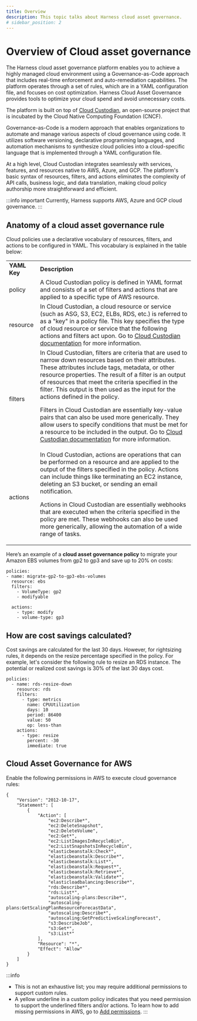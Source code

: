 ```yaml
---
title: Overview
description: This topic talks about Harness cloud asset governance.
# sidebar_position: 2
---
```


# Overview of Cloud asset governance 

The Harness cloud asset governance platform enables you to achieve a highly managed cloud environment using a Governance-as-Code approach that includes real-time enforcement and auto-remediation capabilities. The platform operates through a set of rules, which are in a YAML configuration file, and focuses on cost optimization. Harness Cloud Asset Governance provides tools to optimize your cloud spend and avoid unnecessary costs.

The platform is built on top of [Cloud Custodian](https://cloudcustodian.io/), an open-source project that is incubated by the Cloud Native Computing Foundation (CNCF).

Governance-as-Code is a modern approach that enables organizations to automate and manage various aspects of cloud governance using code. It utilizes software versioning, declarative programming languages, and automation mechanisms to synthesize cloud policies into a cloud-specific language that is implemented through a YAML configuration file. 

At a high level, Cloud Custodian integrates seamlessly with services, features, and resources native to AWS, Azure, and GCP. The platform's basic syntax of resources, filters, and actions eliminates the complexity of API calls, business logic, and data translation, making cloud policy authorship more straightforward and efficient.


:::info important
Currently, Harness supports AWS, Azure and GCP cloud governance.
:::

## Anatomy of a cloud asset governance rule

Cloud policies use a declarative vocabulary of resources, filters, and actions to be configured in YAML. This vocabulary is explained in the table below:

<table>
  <tr>
   <td>
    <strong>YAML Key</strong>
   </td>
   <td>
    <strong>Description</strong>
   </td>
  </tr>
  <tr>
   <td>policy</td>
   <td>A Cloud Custodian policy is defined in YAML format and consists of a set of filters and actions that are applied to a specific type of AWS resource.   </td>
  </tr>
  <tr>
   <td>resource   </td>
    <td>In Cloud Custodian, a cloud resource or service (such as ASG, S3, EC2, ELBs, RDS, etc.) is referred to as a "key" in a policy file. This key specifies the type of cloud resource or service that the following actions and filters act upon. Go to <a href="https://cloudcustodian.io/docs/filters.html">Cloud Custodian documentation</a> for more information.    </td>
  </tr>
  <tr>
   <td>filters   </td>
   <td>In Cloud Custodian, filters are criteria that are used to narrow down resources based on their attributes. These attributes include tags, metadata, or other resource properties. The result of a filter is an output of resources that meet the criteria specified in the filter. This output is then used as the input for the actions defined in the policy.<p>Filters in Cloud Custodian are essentially key-value pairs that can also be used more generically. They allow users to specify conditions that must be met for a resource to be included in the output. Go to <a href="https://cloudcustodian.io/docs/filters.html"> Cloud Custodian documentation</a> for more information.</p>   </td>
  </tr>
  <tr>
   <td>actions   </td>
   <td>In Cloud Custodian, actions are operations that can be performed on a resource and are applied to the output of the filters specified in the policy. Actions can include things like terminating an EC2 instance, deleting an S3 bucket, or sending an email notification.<p>Actions in Cloud Custodian are essentially webhooks that are executed when the criteria specified in the policy are met. These webhooks can also be used more generically, allowing the automation of a wide range of tasks. </p>   </td>
  </tr>
</table>


Here’s an example of a **cloud asset governance policy** to migrate your Amazon EBS volumes from gp2 to gp3 and save up to 20% on costs:



```
policies:
- name: migrate-gp2-to-gp3-ebs-volumes
  resource: ebs
  filters:
    - VolumeType: gp2
    - modifyable

  actions:
    - type: modify
    - volume-type: gp3
```

## How are cost savings calculated?

Cost savings are calculated for the last 30 days. However, for rightsizing rules, it depends on the resize percentage specified in the policy. For example, let's consider the following rule to resize an RDS instance. The potential or realized cost savings is 30% of the last 30 days cost.

```
policies:
  - name: rds-resize-down
    resource: rds
    filters:
      - type: metrics
        name: CPUUtilization
        days: 10
        period: 86400
        value: 50
        op: less-than
    actions:
      - type: resize
        percent: -30
        immediate: true
```

<!-- For resizing, let's consider a policy for EBS volume migration from gp2 to gp3: 

```
policies:
 - name: migrate-gp2-to-gp3-ebs-volumes
   resource: ebs
   filters:
    - VolumeType: gp2
    - modifyable
   actions:
    - type: modify
      volume-type: gp3
```
Executing this rule can potentially result in cost savings of up to 30%. However, the decision to resize should consider workload requirements and performance needs. Generally, gp3 volumes have a lower price per GB compared to gp2 volumes. It's important to note that there are scenarios where gp2 volumes may still be the preferred option. For instance, if your workload involves numerous small, random I/O operations, gp2 volumes offer better IOPS performance compared to gp3 volumes. 

Deleting an EBS snapshot: You might have two policies related to deleting EBS snapshots.

* `delete-snapshot-with-no-volume
`
```
policies:
  - name: delete-snapshot-with-no-volume
    description: Find any snapshots that do not have a corresponding volume.
    resource: aws.ebs-snapshot
    filters:
      - type: volume
        key: VolumeId
        value: absent
    actions:
      - delete
```
* `delete-snapshot-unused`
```
policies:
  - name: delete-snapshot-unused
    resource: ebs-snapshot
    filters:
      - type: unused
        value: true
    actions:
      - delete
```
An EBS snapshot with no associated volume refers to a snapshot that was created from a volume that no longer exists. It may still incur storage costs if it contains data, but it cannot be used to create a new volume. It is recommended to delete such snapshots as they do not provide any value to your infrastructure.

On the other hand, an unused EBS snapshot refers to a snapshot that is not currently being utilized by any resources, such as an EC2 instance or an AMI. This type of snapshot can still be valuable as it can be used to create a new volume or restore an existing one. However, if an unused snapshot is no longer needed, deleting it can help reduce storage costs.

In summary, an EBS snapshot with no volume is an orphaned resource that cannot be used, while an unused EBS snapshot is a potentially useful resource that is not currently in use.-->

## Cloud Asset Governance for AWS

Enable the following permissions in AWS to execute cloud governance rules:

```
{
    "Version": "2012-10-17",
    "Statement": [
        {
            "Action": [
                "ec2:Describe*",
                "ec2:DeleteSnapshot",
                "ec2:DeleteVolume",
                "ec2:Get*",
                "ec2:ListImagesInRecycleBin",
                "ec2:ListSnapshotsInRecycleBin",
                "elasticbeanstalk:Check*",
                "elasticbeanstalk:Describe*",
                "elasticbeanstalk:List*",
                "elasticbeanstalk:Request*",
                "elasticbeanstalk:Retrieve*",
                "elasticbeanstalk:Validate*",
                "elasticloadbalancing:Describe*",
                "rds:Describe*",
                "rds:List*",
                "autoscaling-plans:Describe*",
                "autoscaling-plans:GetScalingPlanResourceForecastData",
                "autoscaling:Describe*",
                "autoscaling:GetPredictiveScalingForecast",
                "s3:DescribeJob",
                "s3:Get*",
                "s3:List*"
            ],
            "Resource": "*",
            "Effect": "Allow"
        }
    ]
}
```

:::info
* This is not an exhaustive list; you may require additional permissions to support custom rules.
* A yellow underline in a custom policy indicates that you need permission to support the underlined filters and/or actions.
To learn how to add missing permissions in AWS, go to [Add permissions](../../get-started/onboarding-guide/set-up-cost-visibility-for-aws.md#add-permissions).
:::




